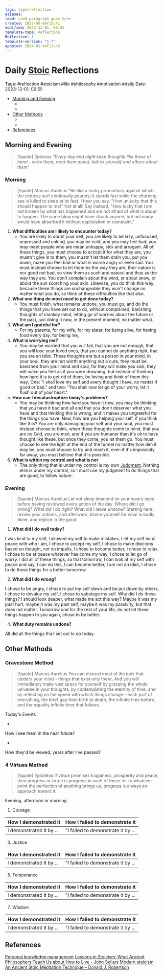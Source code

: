 ```yaml
---
tags: type/reflection
aliases: 
lead: Lead paragraph goes here
created: 2023-09-06T15:41
modified: 2023-12-01, 06:55
template-type: Reflection
Reflection: 1
template-version: "1.7"
updated: 2024-01-04T11:43
---
```



# Daily [Stoic](../SLIP-BOX/Stoicism.md) Reflections

Tags:  #reflection #stoicism #life #philosophy #motivation #daily 
Date: 2023-12-01, 06:55

- [Morning and Evening](#Morning%20and%20Evening)
	- [](#Morning%20and%20Evening#Morning%20and%20Evening#Morning|Morning)
	- [](#Morning%20and%20Evening#Morning%20and%20Evening#Evening|Evening)
- [Other Methods](#Other%20Methods)
	- [](#Other%20Methods#Other%20Methods#Gravestone%20Method|Gravestone%20Method)
	- [](#Other%20Methods#Other%20Methods#4%20Virtues%20Method|4%20Virtues%20Method)
- [References](#References)


## Morning and Evening

> [!quote] Epicious 
> _"Every day and night keep thoughts like these at hand - write them, read them aloud, talk to yourself and others about them"_

### Morning

> [!quote] Marcus Aurelius
> "Be like a rocky promontory against which the restless surf continually pounds; it stands fast while the churning sea is lulled to sleep at its feet. I hear you say, "How unlucky that this should happen to me!" Not at all! Say instead, "How lucky that I am not broken by what has happened and am not afraid of what is about to happen. The same blow might have struck anyone, but not many would have absorbed it without capitulation or complaint."

1. **What difficulties am I likely to encounter today?**
	- You are likely to doubt your self, you are likely to be lazy, unfocused, unpressed and unkind, you may be cold, and you may feel bad, you may meet people who are mean unhappy, sick and arrogant. All of these things, you must choose to accept it for what they are, you mustn't give in to them, you mustn't let them drain you, put you down, make you feel bad or what is worse angry or even sad. You must instead choose to let them be the way they are, their nature is nor good not bad, so view them as such and natural and thus as the way they are. You don't complain about the wind, or about snow, or about the sun scorching your skin. Likewise, you do think this way, because these things are unchangeable they won't change no matter what you do, so think of these difficulties like that also. 
2. **What one thing do most need to get done today?**
	- You must finish, what remains undone, you must go, and do the things that you have set out to do, without complained, banishing thoughts of monkey mind, letting go of worries about the future or the past, just doing it now, in the present moment, no matter what.
1. **What am I grateful for?**
	- For my parents, for my wife, for my sister, for being alive, for having food every day, for being me,
2. **What is worrying me?**
	- You may be worried that you will fail, that you are not enough, that you will lose your loved ones, that you cannot do anything right, that you are an idiot. These thoughts are but a poison in your mind, in your soul, they are not worth anything but a cure, they must be banished from your mind and soul, for they will make you sick, they will make you feel as if you were drowning, but instead of thinking how hard it is to get rid of them, be loving and think of them this way; One: "I shall love my self and every thought I have, no matter if good or bad." and two: "You shall now let go of your worry, let it flush out of your heart.".
3. **How can I decatastrophize today's problems?**
	- You may be thinking how hard you have it now, you may be thinking that you have it bad and all and that you don't deserver what you have and that thinking this is wrong, and it makes you ungrateful for the things you have. Now, how are you helping your self, if you think like this? You are only damaging your self and your soul, you must instead choose to think, when these thoughts come to mind, that you are no God, you are men, and if you are humaner than it's ok to have thought like these, but once they come, you let them go. You must choose to see the light at the end of the tunnel no matter how dim it may be, you must choose to try and reach it, even if it's impossibly far away, you must believe that it is possible.
4. **What is within my control and what is not**
	- The only thing that is under my control is my own [Judgment](../SLIP-BOX/Control%20Over%20Judgment.md). Nothing else is under my control, so I must use my judgment to do things that are good, to follow nature.


### Evening

> [!quote] Marcus Aurelius
> Let not sleep descend on your weary eyes before having reviewed every action of the day. Where did I go wrong? What did I do right? What did I leave undone? Starting here, review your actions, and afterward, blame yourself for what is badly done, and rejoice in the good.

1. **What did I do well today?**

I was kind to my self, I allowed my self to make mistakes, I let my self be at peace with who I am, I chose to accept my self, I chose to make disicions based on thought, not on impulls, I chose to become better, I chose to relax, I chose to be at peace whatever has come my way, I chose to let go of worry. I did all of these things, so that tomorrow, I can look at my self with peace and say, I can do this, I can become better, I am not an idiot, I chose to do these things for a better tomorrow.

2. **What did I do wrong?**

I chose to be angry, I chose to put my self down and be put down by others, I chose to devalue my self, I chose to sabotage my self. Why did I do these things? I should look deeper, what made me act this way? Maybe it was my past hurt, maybe it was my past self, maybe it was my passivity, but that does not matter. Tomorrow and for the rest of your life, do not let these things happen to you again, chose to be better.

4. **What duty remains undone?**

All did all the things tha I set out to do today.

## Other Methods

### Gravestone Method

> [!quote] Marcus Aurelius
> You can discard most of the junk that clutters your mind - things that exist only there. And you will immediately make vast space for yourself by grasping the whole universe in your thoughts, by contemplating the eternity of time, and by reflecting on the speed with which things change - each part of everything, the brief gap from birth to death, the infinite time before, and the equality infinite time that follows. 

Today's Events 

-

How I see them in the near future? 

-

How they'd be viewed, years after I've passed?

### 4 Virtues Method

> [!quote] Epictetus 
> If virtue promises happiness, prosperity and peace, then progress in virtue is progress in each of these for to whatever point the perfection of anything brings us, progress is always an approach toward it.

Evening, afternoon or morning

1. Courage 

| How I demonstrated it  | How I failed to demonstrate it |
| ------------------- | ---------------- |
| I demonstrated it by....                 | "I failed to demonstrate it by ...              |

3. Justice

| How I demonstrated it  | How I failed to demonstrate it |
| ------------------- | ---------------- |
| I demonstrated it by....                 | "I failed to demonstrate it by ...             

5. Temperance

| How I demonstrated it  | How I failed to demonstrate it |
| ------------------- | ---------------- |
| I demonstrated it by....                 | "I failed to demonstrate it by ...             

7. Wisdom

| How I demonstrated it  | How I failed to demonstrate it |
| ------------------- | ---------------- |
| I demonstrated it by....                 | "I failed to demonstrate it by ...             

## References

[Personal knowledge management](Personal%20knowledge%20management.md)
[Lessons in Stoicism: What Ancient Philosophers Teach Us about How to Live - John Sellars](https://books.google.cz/books/about/Lessons_in_Stoicism.html?id=ky84zQEACAAJ&redir_esc=y)
[Modern stoicism](https://modernstoicism.com/)
[An Ancient Stoic Meditation Technique – Donald J. Robertson](https://donaldrobertson.name/2017/03/22/an-ancient-stoic-meditation-technique/)


